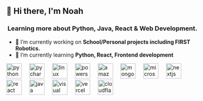 ## 👋 Hi there, I'm Noah
<h3 align="center">Learning more about Python, Java, React & Web Development.</h3>



- 🔭 I’m currently working on **School/Personal projects including FIRST Robotics.**
- 🌱 I’m currently learning **Python, React, Frontend development**
<div align="left">
  <img src="https://img.shields.io/badge/Python-3776AB?logo=python&logoColor=white&style=for-the-badge" height="40" alt="python logo"  />
  <img width="12" />
  <img src="https://img.shields.io/badge/PyCharm-000000?logo=pycharm&logoColor=white&style=for-the-badge" height="40" alt="pycharm logo"  />
  <img width="12" />
  <img src="https://img.shields.io/badge/Linux-FCC624?logo=linux&logoColor=black&style=for-the-badge" height="40" alt="linux logo"  />
  <img width="12" />
  <img src="https://img.shields.io/badge/PowerShell-5391FE?logo=powershell&logoColor=black&style=for-the-badge" height="40" alt="powershell logo"  />
  <img width="12" />
  <img src="https://img.shields.io/badge/Amazon%20S3-FF9900?style=for-the-badge&logo=amazons3&logoColor=white" height="40" alt="amazon s3 logo" />
  <img width="12" />
  <img src="https://img.shields.io/badge/MongoDB-%234ea94b.svg?style=for-the-badge&logo=mongodb&logoColor=white" height="40" alt="mongodb logo" />
  <img width="12" />
  <img src="https://img.shields.io/badge/Microsoft_Learn-258ffa?style=for-the-badge&logo=microsoft&logoColor=white" height="40" alt="microsoft learn logo" />
  <img width="12" />
  <img src="https://img.shields.io/badge/Next-black?style=for-the-badge&logo=next.js&logoColor=white" height="40" alt="nextjs logo" />
  <img width="12" />
  <img src="https://img.shields.io/badge/react-%2320232a.svg?style=for-the-badge&logo=react&logoColor=%2361DAFB" height="40" alt="react logo" />
  <img width="12" />
  <img src="https://img.shields.io/badge/java-%23ED8B00.svg?style=for-the-badge&logo=openjdk&logoColor=white" height="40" alt="java logo" />
  <img width="12" />
  <img src="https://img.shields.io/badge/Visual%20Studio%20Code-0078d7.svg?style=for-the-badge&logo=visual-studio-code&logoColor=white" height="40" alt="visual studio code" />
  <img width="12" />
  <img src="https://img.shields.io/badge/vercel-%23000000.svg?style=for-the-badge&logo=vercel&logoColor=white" height="40" alt="vercel" />
  <img width="12" />
  <img src="https://img.shields.io/badge/Cloudflare-F38020?style=for-the-badge&logo=Cloudflare&logoColor=white" height="40" alt="cloudflare" />
  <img width="12" />
  
</div>

